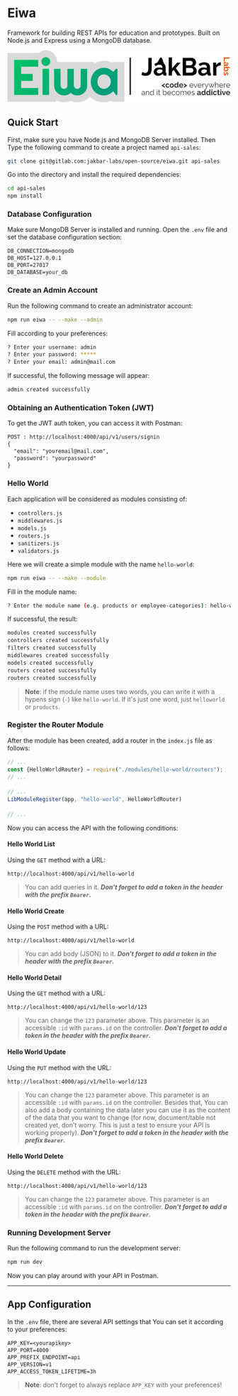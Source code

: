 # Eiwa
Framework for building REST APIs for education and prototypes.
Built on Node.js and Express using a MongoDB database.

![brand.svg](brand.svg)

## Quick Start

First, make sure you have Node.js and MongoDB Server installed. Then
Type the following command to create a project named `api-sales`:

```bash
git clone git@gitlab.com:jakbar-labs/open-source/eiwa.git api-sales
```

Go into the directory and install the required dependencies:

```bash
cd api-sales
npm install
```

### Database Configuration

Make sure MongoDB Server is installed and running.
Open the `.env` file and set the database configuration section:

```
DB_CONNECTION=mongodb
DB_HOST=127.0.0.1
DB_PORT=27017
DB_DATABASE=your_db
```

### Create an Admin Account

Run the following command to create an administrator account:

```bash
npm run eiwa -- --make --admin
```

Fill according to your preferences:

```bash
? Enter your username: admin
? Enter your password: *****
? Enter your email: admin@mail.com
```

If successful, the following message will appear:

```bash
admin created successfully
```

### Obtaining an Authentication Token (JWT)

To get the JWT auth token, you can access it with Postman:

```
POST : http://localhost:4000/api/v1/users/signin  
{
  "email": "youremail@mail.com",
  "password": "yourpassword"
}
```

### Hello World

Each application will be considered as modules consisting of:

- `controllers.js` 
- `middlewares.js`
- `models.js`
- `routers.js`
- `sanitizers.js`
- `validators.js`

Here we will create a simple module with the name `hello-world`:

```bash
npm run eiwa -- --make --module
```

Fill in the module name:

```bash
? Enter the module name (e.g. products or employee-categories): hello-world
```

If successful, the result:

```bash 
modules created successfully
controllers created successfully
filters created successfully
middlewares created successfully
models created successfully
routers created successfully
routers created successfully
```

> **Note**: if the module name uses two words, you can write it with a hypens sign (`-`)
> like `hello-world`. If it's just one word, just `helloworld` or `products`.

### Register the Router Module

After the module has been created, add a router in the `index.js` file as follows:

```js
// ...
const {HelloWorldRouter} = require("./modules/hello-world/routers");
// ...

// ...
LibModuleRegister(app, "hello-world", HelloWorldRouter)

// ...
```

Now you can access the API with the following conditions:

#### Hello World List

Using the `GET` method with a URL:

```
http://localhost:4000/api/v1/hello-world
```

> You can add queries in it.
> **_Don't forget to add a token in the header with the prefix `Bearer`._**

#### Hello World Create

Using the `POST` method with a URL:

```
http://localhost:4000/api/v1/hello-world
```

> You can add body (JSON) to it. 
> **_Don't forget to add a token in the header with the prefix `Bearer`._**

#### Hello World Detail

Using the `GET` method with a URL:

```
http://localhost:4000/api/v1/hello-world/123
```

> You can change the `123` parameter above.
> This parameter is an accessible `:id`
> with `params.id` on the controller.
> **_Don't forget to add a token in the header with the prefix `Bearer`._**
#### Hello World Update

Using the `PUT` method with the URL:

```
http://localhost:4000/api/v1/hello-world/123
```

> You can change the `123` parameter above.
> This parameter is an accessible `:id`
> with `params.id` on the controller. Besides that,
> You can also add a body containing the data
> later you can use it as the content of the data
> that you want to change (for now, document/table
> not created yet, don't worry. This is just a test
> to ensure your API is working properly). 
> **_Don't forget to add a token in the header with the prefix `Bearer`._**

#### Hello World Delete

Using the `DELETE` method with the URL:

```
http://localhost:4000/api/v1/hello-world/123
```

> You can change the `123` parameter above.
> This parameter is an accessible `:id`
> with `params.id` on the controller.
> **_Don't forget to add a token in the header with the prefix `Bearer`._**

### Running Development Server

Run the following command to run the development server:

```bash
npm run dev
```

Now you can play around with your API in Postman.

----

## App Configuration

In the `.env` file, there are several API settings that
You can set it according to your preferences:

```
APP_KEY=<yourapikey>
APP_PORT=4000
APP_PREFIX_ENDPOINT=api
APP_VERSION=v1
APP_ACCESS_TOKEN_LIFETIME=3h
```

> **Note**: don't forget to always replace `APP_KEY` with
> your preferences!

